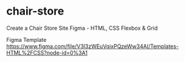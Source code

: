 # chair-store
Create a Chair Store Site Figma - HTML, CSS Flexbox &amp; Grid

Figma Template
https://www.figma.com/file/V3l3zWEuVqixPQzeWw34AI/Templates-HTML%2FCSS?node-id=0%3A1
